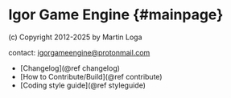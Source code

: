 Igor Game Engine                                    {#mainpage}
================

(c) Copyright 2012-2025 by Martin Loga
    
contact: igorgameengine@protonmail.com

 - [Changelog](@ref changelog)
 - [How to Contribute/Build](@ref contribute)
 - [Coding style guide](@ref styleguide)
 
  
